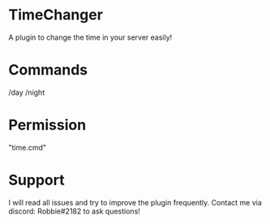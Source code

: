 # TimeChanger
A plugin to change the time in your server easily!
# Commands
/day
/night
# Permission
"time.cmd"
# Support
I will read all issues and try to improve the plugin frequently.
Contact me via discord: Robbie#2182 to ask questions!
